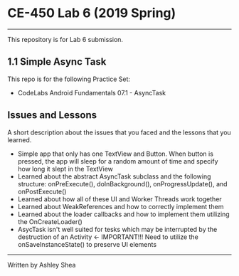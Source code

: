# CE-450 Lab 6 (2019 Spring)
---
This repository is for Lab 6 submission.
 
## 1.1 Simple Async Task
 
This repo is for the following Practice Set:
- CodeLabs Android Fundamentals 07.1 - AsyncTask
 
## Issues and Lessons
 
A short description about the issues that you faced and the lessons that you learned.
- Simple app that only has one TextView and Button. When button is pressed, the app will sleep for a random amount of time and specify how long it slept in the TextView
- Learned about the abstract AsyncTask subclass and the following structure: onPreExecute(), doInBackground(), onProgressUpdate(), and onPostExecute()
- Learned about how all of these UI and Worker Threads work together
- Learned about WeakReferences and how to correctly implement them
- Learned about the loader callbacks and how to implement them utilizing the OnCreateLoader()
- AsycTask isn't well suited for tesks which may be interrupted by the destruction of an Activity <- IMPORTANT!!! Need to utilize the onSaveInstanceState() to preserve UI elements
---
Written by Ashley Shea
